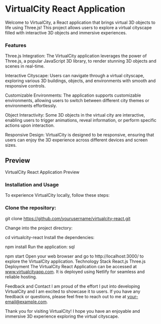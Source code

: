 # VirtualCity React Application

Welcome to VirtualCity, a React application that brings virtual 3D objects to life using Three.js! This project allows users to explore a virtual cityscape filled with interactive 3D objects and immersive experiences.

### Features
Three.js Integration: The VirtualCity application leverages the power of Three.js, a popular JavaScript 3D library, to render stunning 3D objects and scenes in real-time.

Interactive Cityscape: Users can navigate through a virtual cityscape, exploring various 3D buildings, objects, and environments with smooth and responsive controls.

Customizable Environments: The application supports customizable environments, allowing users to switch between different city themes or environments effortlessly.

Object Interactivity: Some 3D objects in the virtual city are interactive, enabling users to trigger animations, reveal information, or perform specific actions upon interaction.

Responsive Design: VirtualCity is designed to be responsive, ensuring that users can enjoy the 3D experience across different devices and screen sizes.

## Preview
VirtualCity React Application Preview

### Installation and Usage
To experience VirtualCity locally, follow these steps:

### Clone the repository:

git clone https://github.com/yourusername/virtualcity-react.git

Change into the project directory:

cd virtualcity-react
Install the dependencies:


npm install
Run the application:
sql

npm start
Open your web browser and go to http://localhost:3000/ to explore the VirtualCity application.
Technology Stack
React.js
Three.js
Deployment
The VirtualCity React Application can be accessed at www.virtualcityapp.com. It is deployed using Netlify for seamless and reliable hosting.

Feedback and Contact
I am proud of the effort I put into developing VirtualCity and I am excited to showcase it to users. If you have any feedback or questions, please feel free to reach out to me at your-email@example.com.

Thank you for visiting VirtualCity! I hope you have an enjoyable and immersive 3D experience exploring the virtual cityscape.
